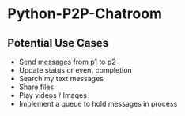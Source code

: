 # Python-P2P-Chatroom
## Potential Use Cases
* Send messages from p1 to p2
* Update status or event completion
* Search my text messages
* Share files
* Play videos / Images
* Implement a queue to hold messages in process
